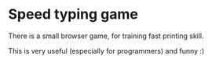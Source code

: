 # Speed typing game

There is a small browser game, for training fast printing skill.

This is very useful (especially for programmers) and funny :)
